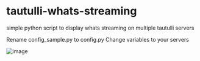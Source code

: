 # tautulli-whats-streaming
simple python script to display whats streaming on multiple tautulli servers

Rename config_sample.py to config.py
Change variables to your servers

![image](https://github.com/klppl/tautulli-whats-streaming/assets/2523049/2cb21f05-e6d2-4985-8ab5-c8e9cc43ba8a)

